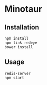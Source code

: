 Minotaur
========

Installation
------------

```shell
npm install
npm link redeye
bower install
```

Usage
--------

```shell
redis-server
npm start
```